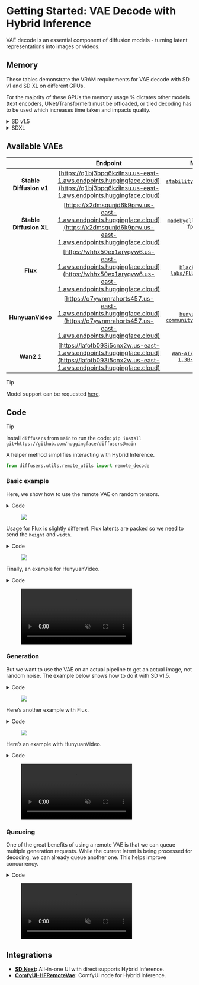 # Getting Started: VAE Decode with Hybrid Inference

VAE decode is an essential component of diffusion models - turning latent representations into images or videos.

## Memory

These tables demonstrate the VRAM requirements for VAE decode with SD v1 and SD XL on different GPUs.

For the majority of these GPUs the memory usage % dictates other models (text encoders, UNet/Transformer) must be offloaded, or tiled decoding has to be used which increases time taken and impacts quality.

<details><summary>SD v1.5</summary>

| GPU | Resolution | Time (seconds) | Memory (%) | Tiled Time (secs) | Tiled Memory (%) |
| --- | --- | --- | --- | --- | --- |
| NVIDIA GeForce RTX 4090 | 512x512 | 0.031 | 5.60% | 0.031 (0%) | 5.60% |
| NVIDIA GeForce RTX 4090 | 1024x1024 | 0.148 | 20.00% | 0.301 (+103%) | 5.60% |
| NVIDIA GeForce RTX 4080 | 512x512 | 0.05 | 8.40% | 0.050 (0%) | 8.40% |
| NVIDIA GeForce RTX 4080 | 1024x1024 | 0.224 | 30.00% | 0.356 (+59%) | 8.40% |
| NVIDIA GeForce RTX 4070 Ti | 512x512 | 0.066 | 11.30% | 0.066 (0%) | 11.30% |
| NVIDIA GeForce RTX 4070 Ti | 1024x1024 | 0.284 | 40.50% | 0.454 (+60%) | 11.40% |
| NVIDIA GeForce RTX 3090 | 512x512 | 0.062 | 5.20% | 0.062 (0%) | 5.20% |
| NVIDIA GeForce RTX 3090 | 1024x1024 | 0.253 | 18.50% | 0.464 (+83%) | 5.20% |
| NVIDIA GeForce RTX 3080 | 512x512 | 0.07 | 12.80% | 0.070 (0%) | 12.80% |
| NVIDIA GeForce RTX 3080 | 1024x1024 | 0.286 | 45.30% | 0.466 (+63%) | 12.90% |
| NVIDIA GeForce RTX 3070 | 512x512 | 0.102 | 15.90% | 0.102 (0%) | 15.90% |
| NVIDIA GeForce RTX 3070 | 1024x1024 | 0.421 | 56.30% | 0.746 (+77%) | 16.00% |

</details>

<details><summary>SDXL</summary>

| GPU | Resolution | Time (seconds) | Memory Consumed (%) | Tiled Time (seconds) | Tiled Memory (%) |
| --- | --- | --- | --- | --- | --- |
| NVIDIA GeForce RTX 4090 | 512x512 | 0.057 | 10.00% | 0.057 (0%) | 10.00% |
| NVIDIA GeForce RTX 4090 | 1024x1024 | 0.256 | 35.50% | 0.257 (+0.4%) | 35.50% |
| NVIDIA GeForce RTX 4080 | 512x512 | 0.092 | 15.00% | 0.092 (0%) | 15.00% |
| NVIDIA GeForce RTX 4080 | 1024x1024 | 0.406 | 53.30% | 0.406 (0%) | 53.30% |
| NVIDIA GeForce RTX 4070 Ti | 512x512 | 0.121 | 20.20% | 0.120 (-0.8%) | 20.20% |
| NVIDIA GeForce RTX 4070 Ti | 1024x1024 | 0.519 | 72.00% | 0.519 (0%) | 72.00% |
| NVIDIA GeForce RTX 3090 | 512x512 | 0.107 | 10.50% | 0.107 (0%) | 10.50% |
| NVIDIA GeForce RTX 3090 | 1024x1024 | 0.459 | 38.00% | 0.460 (+0.2%) | 38.00% |
| NVIDIA GeForce RTX 3080 | 512x512 | 0.121 | 25.60% | 0.121 (0%) | 25.60% |
| NVIDIA GeForce RTX 3080 | 1024x1024 | 0.524 | 93.00% | 0.524 (0%) | 93.00% |
| NVIDIA GeForce RTX 3070 | 512x512 | 0.183 | 31.80% | 0.183 (0%) | 31.80% |
| NVIDIA GeForce RTX 3070 | 1024x1024 | 0.794 | 96.40% | 0.794 (0%) | 96.40% |

</details>

## Available VAEs

|   | **Endpoint** | **Model** |
|:-:|:-----------:|:--------:|
| **Stable Diffusion v1** | [https://q1bj3bpq6kzilnsu.us-east-1.aws.endpoints.huggingface.cloud](https://q1bj3bpq6kzilnsu.us-east-1.aws.endpoints.huggingface.cloud) | [`stabilityai/sd-vae-ft-mse`](https://hf.co/stabilityai/sd-vae-ft-mse) |
| **Stable Diffusion XL** | [https://x2dmsqunjd6k9prw.us-east-1.aws.endpoints.huggingface.cloud](https://x2dmsqunjd6k9prw.us-east-1.aws.endpoints.huggingface.cloud) | [`madebyollin/sdxl-vae-fp16-fix`](https://hf.co/madebyollin/sdxl-vae-fp16-fix) |
| **Flux** | [https://whhx50ex1aryqvw6.us-east-1.aws.endpoints.huggingface.cloud](https://whhx50ex1aryqvw6.us-east-1.aws.endpoints.huggingface.cloud) | [`black-forest-labs/FLUX.1-schnell`](https://hf.co/black-forest-labs/FLUX.1-schnell) |
| **HunyuanVideo** | [https://o7ywnmrahorts457.us-east-1.aws.endpoints.huggingface.cloud](https://o7ywnmrahorts457.us-east-1.aws.endpoints.huggingface.cloud) | [`hunyuanvideo-community/HunyuanVideo`](https://hf.co/hunyuanvideo-community/HunyuanVideo) |
| **Wan2.1** | [https://lafotb093i5cnx2w.us-east-1.aws.endpoints.huggingface.cloud](https://lafotb093i5cnx2w.us-east-1.aws.endpoints.huggingface.cloud) | [`Wan-AI/Wan2.1-T2V-1.3B-Diffusers`](https://hf.co/Wan-AI/Wan2.1-T2V-1.3B-Diffusers) |


> [!TIP]
> Model support can be requested [here](https://github.com/huggingface/diffusers/issues/new?template=remote-vae-pilot-feedback.yml).


## Code

> [!TIP]
> Install `diffusers` from `main` to run the code: `pip install git+https://github.com/huggingface/diffusers@main`


A helper method simplifies interacting with Hybrid Inference.

```python
from diffusers.utils.remote_utils import remote_decode
```

### Basic example

Here, we show how to use the remote VAE on random tensors.

<details><summary>Code</summary>

```python
image = remote_decode(
    endpoint="https://q1bj3bpq6kzilnsu.us-east-1.aws.endpoints.huggingface.cloud/",
    tensor=torch.randn([1, 4, 64, 64], dtype=torch.float16),
    scaling_factor=0.18215,
)
```

</details>

<figure class="image flex flex-col items-center justify-center text-center m-0 w-full">
<img src="https://huggingface.co/datasets/huggingface/documentation-images/resolve/main/blog/remote_vae/output.png"/>
</figure>

Usage for Flux is slightly different. Flux latents are packed so we need to send the `height` and `width`.

<details><summary>Code</summary>

```python
image = remote_decode(
    endpoint="https://whhx50ex1aryqvw6.us-east-1.aws.endpoints.huggingface.cloud/",
    tensor=torch.randn([1, 4096, 64], dtype=torch.float16),
    height=1024,
    width=1024,
    scaling_factor=0.3611,
    shift_factor=0.1159,
)
```

</details>

<figure class="image flex flex-col items-center justify-center text-center m-0 w-full">
<img src="https://huggingface.co/datasets/huggingface/documentation-images/resolve/main/blog/remote_vae/flux_random_latent.png"/>
</figure>

Finally, an example for HunyuanVideo.

<details><summary>Code</summary>

```python
video = remote_decode(
    endpoint="https://o7ywnmrahorts457.us-east-1.aws.endpoints.huggingface.cloud/",
    tensor=torch.randn([1, 16, 3, 40, 64], dtype=torch.float16),
    output_type="mp4",
)
with open("video.mp4", "wb") as f:
    f.write(video)
```

</details>

<figure class="image flex flex-col items-center justify-center text-center m-0 w-full">
   <video
      alt="queue.mp4"
      autoplay loop autobuffer muted playsinline
    >
    <source src="https://huggingface.co/datasets/huggingface/documentation-images/resolve/main/blog/remote_vae/video_1.mp4" type="video/mp4">
  </video>
</figure>


### Generation

But we want to use the VAE on an actual pipeline to get an actual image, not random noise. The example below shows how to do it with SD v1.5. 

<details><summary>Code</summary>

```python
from diffusers import StableDiffusionPipeline

pipe = StableDiffusionPipeline.from_pretrained(
    "stable-diffusion-v1-5/stable-diffusion-v1-5",
    torch_dtype=torch.float16,
    variant="fp16",
    vae=None,
).to("cuda")

prompt = "Strawberry ice cream, in a stylish modern glass, coconut, splashing milk cream and honey, in a gradient purple background, fluid motion, dynamic movement, cinematic lighting, Mysterious"

latent = pipe(
    prompt=prompt,
    output_type="latent",
).images
image = remote_decode(
    endpoint="https://q1bj3bpq6kzilnsu.us-east-1.aws.endpoints.huggingface.cloud/",
    tensor=latent,
    scaling_factor=0.18215,
)
image.save("test.jpg")
```

</details>

<figure class="image flex flex-col items-center justify-center text-center m-0 w-full">
<img src="https://huggingface.co/datasets/huggingface/documentation-images/resolve/main/blog/remote_vae/test.jpg"/>
</figure>

Here’s another example with Flux.

<details><summary>Code</summary>

```python
from diffusers import FluxPipeline

pipe = FluxPipeline.from_pretrained(
    "black-forest-labs/FLUX.1-schnell",
    torch_dtype=torch.bfloat16,
    vae=None,
).to("cuda")

prompt = "Strawberry ice cream, in a stylish modern glass, coconut, splashing milk cream and honey, in a gradient purple background, fluid motion, dynamic movement, cinematic lighting, Mysterious"

latent = pipe(
    prompt=prompt,
    guidance_scale=0.0,
    num_inference_steps=4,
    output_type="latent",
).images
image = remote_decode(
    endpoint="https://whhx50ex1aryqvw6.us-east-1.aws.endpoints.huggingface.cloud/",
    tensor=latent,
    height=1024,
    width=1024,
    scaling_factor=0.3611,
    shift_factor=0.1159,
)
image.save("test.jpg")
```

</details>

<figure class="image flex flex-col items-center justify-center text-center m-0 w-full">
<img src="https://huggingface.co/datasets/huggingface/documentation-images/resolve/main/blog/remote_vae/test_1.jpg"/>
</figure>

Here’s an example with HunyuanVideo.

<details><summary>Code</summary>

```python
from diffusers import HunyuanVideoPipeline, HunyuanVideoTransformer3DModel

model_id = "hunyuanvideo-community/HunyuanVideo"
transformer = HunyuanVideoTransformer3DModel.from_pretrained(
    model_id, subfolder="transformer", torch_dtype=torch.bfloat16
)
pipe = HunyuanVideoPipeline.from_pretrained(
    model_id, transformer=transformer, vae=None, torch_dtype=torch.float16
).to("cuda")

latent = pipe(
    prompt="A cat walks on the grass, realistic",
    height=320,
    width=512,
    num_frames=61,
    num_inference_steps=30,
    output_type="latent",
).frames

video = remote_decode(
    endpoint="https://o7ywnmrahorts457.us-east-1.aws.endpoints.huggingface.cloud/",
    tensor=latent,
    output_type="mp4",
)

if isinstance(video, bytes):
    with open("video.mp4", "wb") as f:
        f.write(video)
```

</details>

<figure class="image flex flex-col items-center justify-center text-center m-0 w-full">
   <video
      alt="queue.mp4"
      autoplay loop autobuffer muted playsinline
    >
    <source src="https://huggingface.co/datasets/huggingface/documentation-images/resolve/main/blog/remote_vae/video.mp4" type="video/mp4">
  </video>
</figure>


### Queueing

One of the great benefits of using a remote VAE is that we can queue multiple generation requests. While the current latent is being processed for decoding, we can already queue another one. This helps improve concurrency. 


<details><summary>Code</summary>

```python
import queue
import threading
from IPython.display import display
from diffusers import StableDiffusionPipeline

def decode_worker(q: queue.Queue):
    while True:
        item = q.get()
        if item is None:
            break
        image = remote_decode(
            endpoint="https://q1bj3bpq6kzilnsu.us-east-1.aws.endpoints.huggingface.cloud/",
            tensor=item,
            scaling_factor=0.18215,
        )
        display(image)
        q.task_done()

q = queue.Queue()
thread = threading.Thread(target=decode_worker, args=(q,), daemon=True)
thread.start()

def decode(latent: torch.Tensor):
    q.put(latent)

prompts = [
    "Blueberry ice cream, in a stylish modern glass , ice cubes, nuts, mint leaves, splashing milk cream, in a gradient purple background, fluid motion, dynamic movement, cinematic lighting, Mysterious",
    "Lemonade in a glass, mint leaves, in an aqua and white background, flowers, ice cubes, halo, fluid motion, dynamic movement, soft lighting, digital painting, rule of thirds composition, Art by Greg rutkowski, Coby whitmore",
    "Comic book art, beautiful, vintage, pastel neon colors, extremely detailed pupils, delicate features, light on face, slight smile, Artgerm, Mary Blair, Edmund Dulac, long dark locks, bangs, glowing, fashionable style, fairytale ambience, hot pink.",
    "Masterpiece, vanilla cone ice cream garnished with chocolate syrup, crushed nuts, choco flakes, in a brown background, gold, cinematic lighting, Art by WLOP",
    "A bowl of milk, falling cornflakes, berries, blueberries, in a white background, soft lighting, intricate details, rule of thirds, octane render, volumetric lighting",
    "Cold Coffee with cream, crushed almonds, in a glass, choco flakes, ice cubes, wet, in a wooden background, cinematic lighting, hyper realistic painting, art by Carne Griffiths, octane render, volumetric lighting, fluid motion, dynamic movement, muted colors,",
]

pipe = StableDiffusionPipeline.from_pretrained(
    "Lykon/dreamshaper-8",
    torch_dtype=torch.float16,
    vae=None,
).to("cuda")

pipe.unet = pipe.unet.to(memory_format=torch.channels_last)
pipe.unet = torch.compile(pipe.unet, mode="reduce-overhead", fullgraph=True)

_ = pipe(
    prompt=prompts[0],
    output_type="latent",
)

for prompt in prompts:
    latent = pipe(
        prompt=prompt,
        output_type="latent",
    ).images
    decode(latent)

q.put(None)
thread.join()
```

</details>


<figure class="image flex flex-col items-center justify-center text-center m-0 w-full">
   <video
      alt="queue.mp4"
      autoplay loop autobuffer muted playsinline
    >
    <source src="https://huggingface.co/datasets/huggingface/documentation-images/resolve/main/blog/remote_vae/queue.mp4" type="video/mp4">
  </video>
</figure>

## Integrations

* **[SD.Next](https://github.com/vladmandic/sdnext):** All-in-one UI with direct supports Hybrid Inference.
* **[ComfyUI-HFRemoteVae](https://github.com/kijai/ComfyUI-HFRemoteVae):** ComfyUI node for Hybrid Inference.
